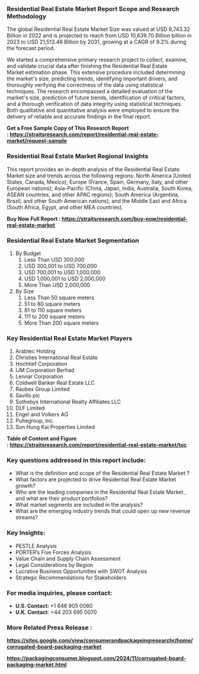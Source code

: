 <h3>Residential Real Estate Market Report Scope and Research Methodology</h3>
<p>The global Residential Real Estate Market Size was valued at&nbsp;USD 9,743.32 Billion in 2022&nbsp;and is projected to reach from&nbsp;USD 10,639.70 Billion&nbsp;billion in 2023&nbsp;to&nbsp;USD 21,513.48 Billion by 2031, growing at a&nbsp;CAGR of 9.2%&nbsp;during the forecast period.</p>
<div class="" dir="" data-message-author-role="" data-message-id="" data-message-model-slug="">
<div class="">
<div class="">
<p>We started a comprehensive primary research project to collect, examine, and validate crucial data after finishing the&nbsp;Residential Real Estate Market&nbsp;estimation phase. This extensive procedure included determining the market's size, predicting trends, identifying important drivers, and thoroughly verifying the correctness of the data using statistical techniques.&nbsp;The research encompassed a detailed evaluation of the market's size, prediction of future trends, identification of critical factors, and a thorough verification of data integrity using statistical techniques. Both qualitative and quantitative analysis were employed to ensure the delivery of reliable and accurate findings in the final report.</p>
<p><strong>Get a Free Sample Copy of This Research Report :&nbsp;<a href="https://straitsresearch.com/report/residential-real-estate-market/request-sample">https://straitsresearch.com/report/residential-real-estate-market/request-sample</a>&nbsp;</strong></p>
<h3>Residential Real Estate Market Regional Insights</h3>
<p>This report provides an in-depth analysis of the Residential Real Estate Market size and trends across the following regions: North America (United States, Canada, Mexico); Europe (France, Spain, Germany, Italy, and other European nations); Asia-Pacific (China, Japan, India, Australia, South Korea, ASEAN countries, and other APAC regions); South America (Argentina, Brazil, and other South American nations); and the Middle East and Africa (South Africa, Egypt, and other MEA countries).</p>
<p><strong>Buy Now Full Report :&nbsp;<a href="https://straitsresearch.com/buy-now/residential-real-estate-market">https://straitsresearch.com/buy-now/residential-real-estate-market</a>&nbsp;</strong></p>
<h3>Residential Real Estate Market Segmentation</h3>
<ol>
<li>By Budget
<ol>
<li>Less Than USD 300,000</li>
<li>USD 300,001 to USD 700,000</li>
<li>USD 700,001 to USD 1,000,000</li>
<li>USD 1,000,001 to USD 2,000,000</li>
<li>More Than USD 2,000,000</li>
</ol>
</li>
<li>By Size
<ol>
<li>Less Than 50 square meters</li>
<li>51 to 80 square meters</li>
<li>81 to 110 square meters</li>
<li>111 to 200 square meters</li>
<li>More Than 200 square meters</li>
</ol>
</li>
</ol>
<h3>Key Residential Real Estate Market Players</h3>
<ol>
<li>Arabtec Holding</li>
<li>Christies International Real Estate</li>
<li>Hochtief Corporation</li>
<li>IJM Corporation Berhad</li>
<li>Lennar Corporation</li>
<li>Coldwell Banker Real Estate LLC</li>
<li>Raubex Group Limited</li>
<li>Savills plc</li>
<li>Sothebys International Realty Affiliates LLC</li>
<li>DLF Limited</li>
<li>Engel and Volkers AG</li>
<li>Pultegroup, Inc.</li>
<li>Sun Hung Kai Properties Limited</li>
</ol>
<p><strong>Table of Content and Figure :&nbsp;<a href="https://straitsresearch.com/report/residential-real-estate-market/toc">https://straitsresearch.com/report/residential-real-estate-market/toc</a>&nbsp;&nbsp;</strong></p>
<h3>Key questions addressed in this report include:</h3>
<ul>
<li>What is the definition and scope of the Residential Real Estate Market ?</li>
<li>What factors are projected to drive Residential Real Estate Market growth?</li>
<li>Who are the leading companies in the Residential Real Estate Market , and what are their product portfolios?</li>
<li>What market segments are included in the analysis?</li>
<li>What are the emerging industry trends that could open up new revenue streams?</li>
</ul>
<h3>Key Insights:</h3>
<ul>
<li>PESTLE Analysis</li>
<li>PORTER&rsquo;s Five Forces Analysis</li>
<li>Value Chain and Supply Chain Assessment</li>
<li>Legal Considerations by Region</li>
<li>Lucrative Business Opportunities with SWOT Analysis</li>
<li>Strategic Recommendations for Stakeholders</li>
</ul>
<h3><strong>For media inquiries, please contact:</strong></h3>
<ul>
<li><strong>U.S. Contact:&nbsp;</strong>+1 646 905 0080</li>
<li><strong>U.K. Contact</strong>: +44 203 695 0070</li>
</ul>
<h3><strong>More Related Press Release :&nbsp;</strong></h3>
<p><strong><a href="https://sites.google.com/view/consumerandpackageingresearchr/home/corrugated-board-packaging-market">https://sites.google.com/view/consumerandpackageingresearchr/home/corrugated-board-packaging-market</a></strong></p>
<p><strong><a href="https://packagingconsumer.blogspot.com/2024/11/corrugated-board-packaging-market.html">https://packagingconsumer.blogspot.com/2024/11/corrugated-board-packaging-market.html</a><br /></strong></p>
</div>
</div>
</div>
